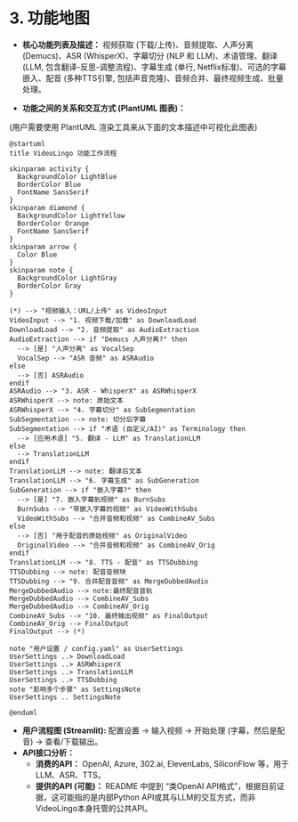 # 3. 功能地图

*   **核心功能列表及描述：** 视频获取 (下载/上传)、音频提取、人声分离 (Demucs)、ASR (WhisperX)、字幕切分 (NLP 和 LLM)、术语管理、翻译 (LLM, 包含翻译-反思-调整流程)、字幕生成 (单行, Netflix标准)、可选的字幕嵌入、配音 (多种TTS引擎, 包括声音克隆)、音频合并、最终视频生成、批量处理。

*   **功能之间的关系和交互方式 (PlantUML 图表)：**

(用户需要使用 PlantUML 渲染工具来从下面的文本描述中可视化此图表)

```plantuml
@startuml
title VideoLingo 功能工作流程

skinparam activity {
  BackgroundColor LightBlue
  BorderColor Blue
  FontName SansSerif
}
skinparam diamond {
  BackgroundColor LightYellow
  BorderColor Orange
  FontName SansSerif
}
skinparam arrow {
  Color Blue
}
skinparam note {
  BackgroundColor LightGray
  BorderColor Gray
}

(*) --> "视频输入：URL/上传" as VideoInput
VideoInput --> "1. 视频下载/加载" as DownloadLoad
DownloadLoad --> "2. 音频提取" as AudioExtraction
AudioExtraction --> if "Demucs 人声分离?" then
  --> [是] "人声分离" as VocalSep
  VocalSep --> "ASR 音频" as ASRAudio
else
  --> [否] ASRAudio
endif
ASRAudio --> "3. ASR - WhisperX" as ASRWhisperX
ASRWhisperX --> note: 原始文本
ASRWhisperX --> "4. 字幕切分" as SubSegmentation
SubSegmentation --> note: 切分后字幕
SubSegmentation --> if "术语 (自定义/AI)" as Terminology then
  --> [应用术语] "5. 翻译 - LLM" as TranslationLLM
else
  --> TranslationLLM
endif
TranslationLLM --> note: 翻译后文本
TranslationLLM --> "6. 字幕生成" as SubGeneration
SubGeneration --> if "嵌入字幕?" then
  --> [是] "7. 嵌入字幕到视频" as BurnSubs
  BurnSubs --> "带嵌入字幕的视频" as VideoWithSubs
  VideoWithSubs --> "合并音频和视频" as CombineAV_Subs
else
  --> [否] "用于配音的原始视频" as OriginalVideo
  OriginalVideo --> "合并音频和视频" as CombineAV_Orig
endif
TranslationLLM --> "8. TTS - 配音" as TTSDubbing
TTSDubbing --> note: 配音音频块
TTSDubbing --> "9. 合并配音音频" as MergeDubbedAudio
MergeDubbedAudio --> note:最终配音音轨
MergeDubbedAudio --> CombineAV_Subs
MergeDubbedAudio --> CombineAV_Orig
CombineAV_Subs --> "10. 最终输出视频" as FinalOutput
CombineAV_Orig --> FinalOutput
FinalOutput --> (*)

note "用户设置 / config.yaml" as UserSettings
UserSettings ..> DownloadLoad
UserSettings ..> ASRWhisperX
UserSettings ..> TranslationLLM
UserSettings ..> TTSDubbing
note "影响多个步骤" as SettingsNote
UserSettings .. SettingsNote

@enduml
```

*   **用户流程图 (Streamlit):** 配置设置 -> 输入视频 -> 开始处理 (字幕，然后是配音) -> 查看/下载输出。
*   **API接口分析：**
    *   **消费的API：** OpenAI, Azure, 302.ai, ElevenLabs, SiliconFlow 等，用于 LLM、ASR、TTS。
    *   **提供的API (可能)：** README 中提到 “类OpenAI API格式”，根据目前证据，这可能指的是内部Python API或其与LLM的交互方式，而非VideoLingo本身托管的公共API。
